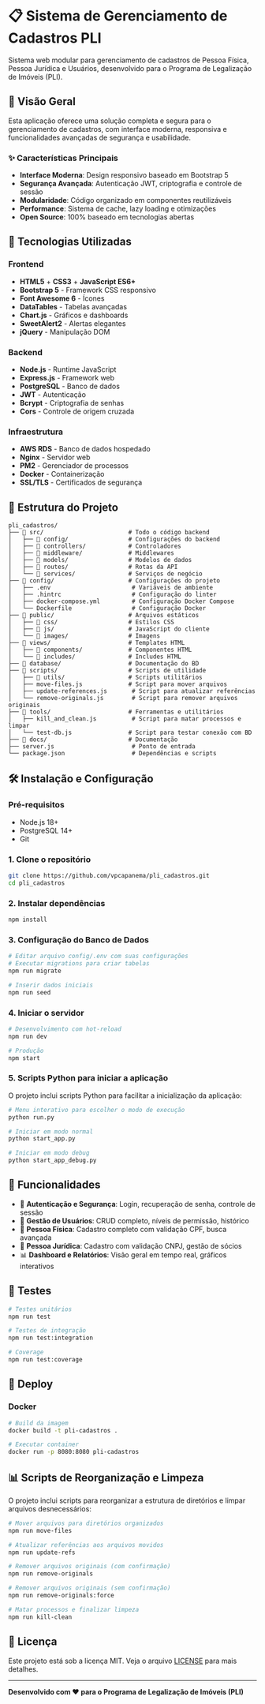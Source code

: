 # 📋 Sistema de Gerenciamento de Cadastros PLI

Sistema web modular para gerenciamento de cadastros de Pessoa Física, Pessoa Jurídica e Usuários, desenvolvido para o Programa de Legalização de Imóveis (PLI).

## 🎯 Visão Geral

Esta aplicação oferece uma solução completa e segura para o gerenciamento de cadastros, com interface moderna, responsiva e funcionalidades avançadas de segurança e usabilidade.

### ✨ Características Principais

- **Interface Moderna**: Design responsivo baseado em Bootstrap 5
- **Segurança Avançada**: Autenticação JWT, criptografia e controle de sessão
- **Modularidade**: Código organizado em componentes reutilizáveis
- **Performance**: Sistema de cache, lazy loading e otimizações
- **Open Source**: 100% baseado em tecnologias abertas

## 🚀 Tecnologias Utilizadas

### Frontend
- **HTML5** + **CSS3** + **JavaScript ES6+**
- **Bootstrap 5** - Framework CSS responsivo
- **Font Awesome 6** - Ícones
- **DataTables** - Tabelas avançadas
- **Chart.js** - Gráficos e dashboards
- **SweetAlert2** - Alertas elegantes
- **jQuery** - Manipulação DOM

### Backend
- **Node.js** - Runtime JavaScript
- **Express.js** - Framework web
- **PostgreSQL** - Banco de dados
- **JWT** - Autenticação
- **Bcrypt** - Criptografia de senhas
- **Cors** - Controle de origem cruzada

### Infraestrutura
- **AWS RDS** - Banco de dados hospedado
- **Nginx** - Servidor web
- **PM2** - Gerenciador de processos
- **Docker** - Containerização
- **SSL/TLS** - Certificados de segurança

## 📁 Estrutura do Projeto

```
pli_cadastros/
├── 📁 src/                        # Todo o código backend
│   ├── 📁 config/                 # Configurações do backend
│   ├── 📁 controllers/            # Controladores
│   ├── 📁 middleware/             # Middlewares
│   ├── 📁 models/                 # Modelos de dados
│   ├── 📁 routes/                 # Rotas da API
│   └── 📁 services/               # Serviços de negócio
├── 📁 config/                     # Configurações do projeto
│   ├── .env                       # Variáveis de ambiente
│   ├── .hintrc                    # Configuração do linter
│   ├── docker-compose.yml         # Configuração Docker Compose
│   └── Dockerfile                 # Configuração Docker
├── 📁 public/                     # Arquivos estáticos
│   ├── 📁 css/                    # Estilos CSS
│   ├── 📁 js/                     # JavaScript do cliente
│   └── 📁 images/                 # Imagens
├── 📁 views/                      # Templates HTML
│   ├── 📁 components/             # Componentes HTML
│   └── 📁 includes/               # Includes HTML
├── 📁 database/                   # Documentação do BD
├── 📁 scripts/                    # Scripts de utilidade
│   ├── 📁 utils/                  # Scripts utilitários
│   ├── move-files.js             # Script para mover arquivos
│   ├── update-references.js       # Script para atualizar referências
│   └── remove-originals.js        # Script para remover arquivos originais
├── 📁 tools/                      # Ferramentas e utilitários
│   ├── kill_and_clean.js          # Script para matar processos e limpar
│   └── test-db.js                # Script para testar conexão com BD
├── 📁 docs/                       # Documentação
├── server.js                      # Ponto de entrada
└── package.json                   # Dependências e scripts
```

## 🛠️ Instalação e Configuração

### Pré-requisitos
- Node.js 18+ 
- PostgreSQL 14+
- Git

### 1. Clone o repositório
```bash
git clone https://github.com/vpcapanema/pli_cadastros.git
cd pli_cadastros
```

### 2. Instalar dependências
```bash
npm install
```

### 3. Configuração do Banco de Dados
```bash
# Editar arquivo config/.env com suas configurações
# Executar migrations para criar tabelas
npm run migrate

# Inserir dados iniciais
npm run seed
```

### 4. Iniciar o servidor
```bash
# Desenvolvimento com hot-reload
npm run dev

# Produção
npm start
```

### 5. Scripts Python para iniciar a aplicação
O projeto inclui scripts Python para facilitar a inicialização da aplicação:

```bash
# Menu interativo para escolher o modo de execução
python run.py

# Iniciar em modo normal
python start_app.py

# Iniciar em modo debug
python start_app_debug.py
```

## 📱 Funcionalidades

- 🔐 **Autenticação e Segurança**: Login, recuperação de senha, controle de sessão
- 👤 **Gestão de Usuários**: CRUD completo, níveis de permissão, histórico
- 🧑 **Pessoa Física**: Cadastro completo com validação CPF, busca avançada
- 🏢 **Pessoa Jurídica**: Cadastro com validação CNPJ, gestão de sócios
- 📊 **Dashboard e Relatórios**: Visão geral em tempo real, gráficos interativos

## 🧪 Testes

```bash
# Testes unitários
npm run test

# Testes de integração
npm run test:integration

# Coverage
npm run test:coverage
```

## 🚀 Deploy

### Docker
```bash
# Build da imagem
docker build -t pli-cadastros .

# Executar container
docker run -p 8080:8080 pli-cadastros
```

## 📊 Scripts de Reorganização e Limpeza

O projeto inclui scripts para reorganizar a estrutura de diretórios e limpar arquivos desnecessários:

```bash
# Mover arquivos para diretórios organizados
npm run move-files

# Atualizar referências aos arquivos movidos
npm run update-refs

# Remover arquivos originais (com confirmação)
npm run remove-originals

# Remover arquivos originais (sem confirmação)
npm run remove-originals:force

# Matar processos e finalizar limpeza
npm run kill-clean
```

## 📄 Licença

Este projeto está sob a licença MIT. Veja o arquivo [LICENSE](docs/LICENSE) para mais detalhes.

---

**Desenvolvido com ❤️ para o Programa de Legalização de Imóveis (PLI)**